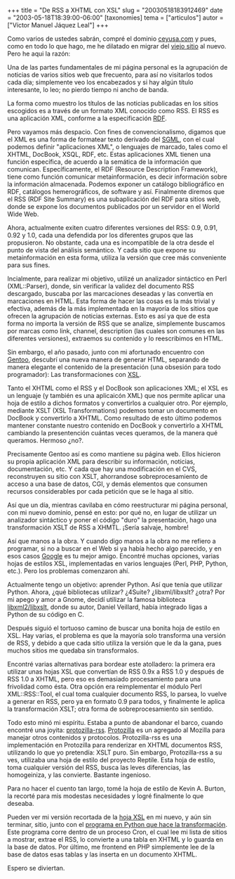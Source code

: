 +++
title = "De RSS a XHTML con XSL"
slug = "20030518183912469"
date = "2003-05-18T18:39:00-06:00"
[taxonomies]
tema = ["articulos"]
autor = ["Víctor Manuel Jáquez Leal"]
+++

Como varios de ustedes sabrán, compré el dominio
[ceyusa.com](http://www.ceyusa.com) y pues, como en todo lo que hago, me
he dilatado en migrar del [viejo sitio](http://red.coral.com.mx) al
nuevo. Pero he aqui la razón:

Una de las partes fundamentales de mi página personal es la agrupación
de noticias de varios sitios web que frecuento, para así no visitarlos
todos cada día; simplemente veo los encabezados y si hay algún título
interesante, lo leo; no pierdo tiempo ni ancho de banda.

<!-- more -->
La forma como muestro los títulos de las noticias publicadas en los
sitios escogidos es a través de un formato XML conocido como RSS. El RSS
es una aplicación XML, conforme a la especificación
[RDF](http://www.w3.org/TR/REC-rdf-syntax/).

Pero vayamos más despacio. Con fines de convencionalismo, digamos que el
XML es una forma de formatear texto derivado del
[SGML](http://www.iso.org/iso/en/CatalogueDetailPage.CatalogueDetail?CSNUMBER=16387),
con el cual podemos definir "aplicaciones XML", o lenguajes de marcado,
tales como el XHTML, DocBook, XSQL, RDF, etc. Estas aplicaciones XML
tienen una función específica, de acuerdo a la semática de la
información que comunican. Específicamente, el RDF (Resource Description
Framework), tiene como función comunicar metainformación, es decir
información sobre la información almacenada. Podemos exponer un catálogo
bibliográfico en RDF, catálogos hemerográficos, de software y así.
Finalmente diremos que el RSS (RDF Site Summary) es una subaplicación
del RDF para sitios web, donde se expone los documentos publicados por
un servidor en el World Wide Web.

Ahora, actualmente exiten cuatro diferentes versiones del RSS: 0.9,
0.91, 0.92 y 1.0, cada una defendida por los diferentes grupos que las
propusieron. No obstante, cada una es incompatible de la otra desde el
punto de vista del análisis semántico. Y cada sitio que expone su
metainformación en esta forma, utiliza la versión que cree más
conveniente para sus fines.

Incialmente, para realizar mi objetivo, utilizé un analizador sintáctico
en Perl (XML::Parser), donde, sin verificar la validez del documento RSS
descargado, buscaba por las marcaciones deseadas y las convertía en
marcaciones en HTML. Esta forma de hacer las cosas es la más trivial y
efectiva, además de la más implementada en la mayoría de los sitios que
ofrecen la agrupación de noticias externas. Esto es así ya que de esta
forma no importa la versión de RSS que se analize, simplemente buscamos
por marcas como link, channel, description (las cuales son comunes en
las diferentes versiones), extraemos su contenido y lo reescribimos en
HTML.

Sin embargo, el año pasado, junto con mi afortunado encuentro con
[Gentoo](http://www.gentoo.org), descubrí una nueva manera de generar
HTML, separando de manera elegante el contenido de la presentación (una
obsesión para todo programador): Las transformaciones con
[XSL](http://www.w3.org/Style/XSL/).

Tanto el XHTML como el RSS y el DocBook son aplicaciones XML; el XSL es
un lenguaje (y también es una aplicaicón XML) que nos permite aplicar
una hoja de estilo a dichos formatos y convertirlos a cualquier otro.
Por ejemplo, mediante XSLT (XSL Transformations) podemos tomar un
documento en DocBook y convertirlo a XHTML. Como resultado de esto
último podemos mantener constante nuestro contenido en DocBook y
convertirlo a XHTML cambiando la presentención cuántas veces queramos,
de la manera qué queramos. Hermoso ¿no?.

Precisamente Gentoo así es como mantiene su página web. Ellos hicieron
su propia aplicación XML para describir su información, noticias,
documentación, etc. Y cada que hay una modificación en el CVS,
reconstruyen su sitio con XSLT, ahorrandose sobreprocesamiento de acceso
a una base de datos, CGI, y demás elementos que consumen recursos
considerables por cada petición que se le haga al sitio.

Así que un día, mientras cavilaba en cómo reestructurar mi página
personal, con mi nuevo dominio, pensé en esto: por qué no, en lugar de
utilizar un analizador sintáctico y poner el código "duro" la
presentación, hago una transformación XSLT de RSS a XHMTL. ¡Sería
salvaje, hombre!

Así que manos a la obra. Y cuando digo manos a la obra no me refiero a
programar, si no a buscar en el Web si ya había hecho algo parecido, y
en esos casos [Google](http://www.google.com) es tu mejor amigo.
Encontré muchas opciones, varias hojas de estilos XSL, implementadas en
varios lenguajes (Perl, PHP, Python, etc.). Pero los problemas
comenzaron ahí.

Actualmente tengo un objetivo: aprender Python. Así que tenía que
utilizar Python. Ahora, ¿qué bibliotecas utilizar? ¿4Suite?
¿libxml/libxslt? ¿otra? Por mi apego y amor a Gnome, decidí utilizar la
famosa biblioteca [libxml2/libxslt](http://xmlsoft.org), donde su autor,
Daniel Veillard, había integrado ligas a Python de su código en C.

Después siguió el tortuoso camino de buscar una bonita hoja de estilo en
XSL. Hay varias, el problema es que la mayoría solo transforma una
versión de RSS, y debido a que cada sitio utiliza la versión que le da
la gana, pues muchos sitios me quedaba sin transformalos.

Encontré varias alternativas para bordear este atolladero: la primera
era utilizar unas hojas XSL que convertían de RSS 0.9x a RSS 1.0 y
después de RSS 1.0 a XHTML, pero eso es demasiado procesamiento para una
frivolidad como ésta. Otra opción era reimplementar el módulo Perl
XML::RSS::Tool, el cual toma cualquier documento RSS, lo parsea, lo
vuelve a generar en RSS, pero ya en formato 0.9 para todos, y finalmente
le aplica la transformación XSLT; otra forma de sobreprocesamiento sin
sentido.

Todo esto minó mi espíritu. Estaba a punto de abandonar el barco, cuando
encontré una joyita:
[protozilla-rss](http://www.peerfear.org/rss/permalink/1026623588.shtml).
[Protozilla](http://protozilla.mozdev.org/) es un agregado al Mozilla
para manejar otros contenidos y protocolos. Protozilla-rss es una
implementación en Protozilla para renderizar en XHTML documentos RSS,
utilizando lo que yo pretendía: XSLT puro. Sin embargo, Protozilla-rss a
su ves, utilizaba una hoja de estilo del proyecto Reptile. Esta hoja de
estilo, toma cualquier versión del RSS, busca las leves diferencias, las
homogeiniza, y las convierte. Bastante ingenioso.

Para no hacer el cuento tan largo, tomé la hoja de estilo de Kevin A.
Burton, la recorté para mis modestas necesidades y logré finalmente lo
que deseaba.

Pueden ver mi versión recortada de la [hoja
XSL](http://www.ceyusa.com/scripts/rss2html.xsl) en mi nuevo, y aún sin
terminar, sitio, junto con el [programa en Python que hace la
transformación](http://www.ceyusa.com/scripts/fetchnews.py.txt). Este
programa corre dentro de un proceso Cron, el cual lee mi lista de sitios
a mostrar, extrae el RSS, lo convierte a una tabla en XHTML y lo guarda
en la base de datos. Por último, me frontend en PHP simplemente lee de
la base de datos esas tablas y las inserta en un documento XHTML.

Espero se diviertan.

